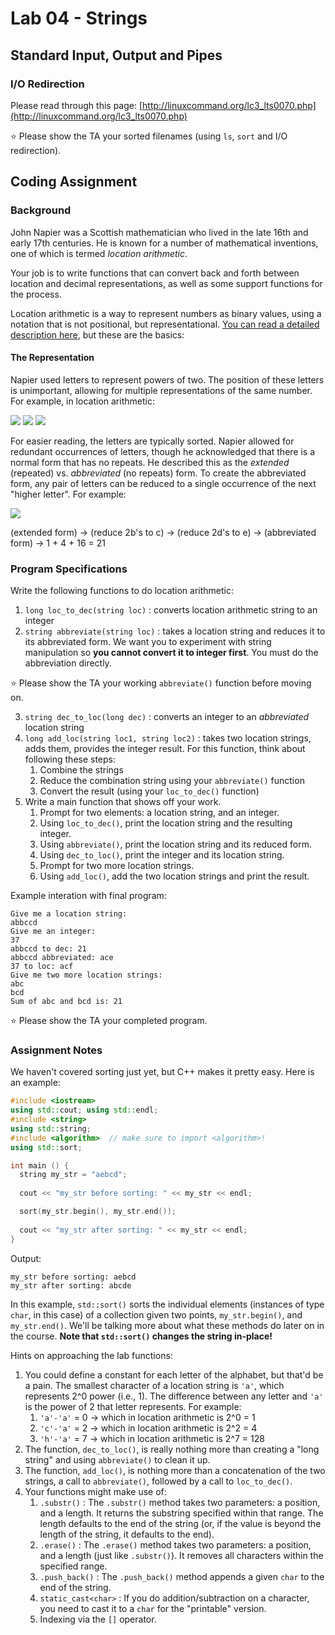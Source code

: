 # Lab 04 - Strings

## Standard Input, Output and Pipes

### I/O Redirection

Please read through this page: [http://linuxcommand.org/lc3_lts0070.php](http://linuxcommand.org/lc3_lts0070.php)

⭐ Please show the TA your sorted filenames (using `ls`, `sort` and I/O redirection).

## Coding Assignment

### Background

John Napier was a Scottish mathematician who lived in the late 16th and early 17th centuries. He is known for a number of mathematical inventions, one of which is termed _location arithmetic_.

Your job is to write functions that can convert back and forth between location and decimal representations, as well as some support functions for the process.

Location arithmetic is a way to represent numbers as binary values, using a notation that is not positional, but representational. [You can read a detailed description here](http://en.wikipedia.org/wiki/Location_arithmetic), but these are the basics:

#### The Representation

Napier used letters to represent powers of two. The position of these letters is unimportant, allowing for multiple representations of the same number. For example, in location arithmetic:

<img src="https://render.githubusercontent.com/render/math?math=a = 1, b = 2, c = 4, d = 8, e = 16, f = 32, ..., z=335554432">

<img src="https://render.githubusercontent.com/render/math?math=acf \rightarrow 1 %2B 4 %2B 32 = 37">

<img src="https://render.githubusercontent.com/render/math?math=caf \rightarrow 4 %2B 1 %2B 32 = 37">

For easier reading, the letters are typically sorted. Napier allowed for redundant occurrences of letters, though he acknowledged that there is a normal form that has no repeats. He described this as the _extended_ (repeated) vs. _abbreviated_ (no repeats) form. To create the abbreviated form, any pair of letters can be reduced to a single occurrence of the next "higher letter". For example:

<img src="https://render.githubusercontent.com/render/math?math=abbccd \rightarrow acccd \rightarrow acdd \rightarrow ace \rightarrow 1 %2B 4 %2B 16 = 21">

(extended form) → (reduce 2b's to c) → (reduce 2d's to e) → (abbreviated form) → 1 + 4 + 16 = 21

### Program Specifications

Write the following functions to do location arithmetic:

1.  `long loc_to_dec(string loc)` : converts location arithmetic string to an integer
2.  `string abbreviate(string loc)` : takes a location string and reduces it to its abbreviated form. We want you to experiment with string manipulation so **you cannot convert it to integer first**. You must do the abbreviation directly.

⭐ Please show the TA your working `abbreviate()` function before moving on.

3.  `string dec_to_loc(long dec)` : converts an integer to an _abbreviated_ location string
4.  `long add_loc(string loc1, string loc2)` : takes two location strings, adds them, provides the integer result. For this function, think about following these steps:
    1.  Combine the strings
    2.  Reduce the combination string using your `abbreviate()` function
    3.  Convert the result (using your `loc_to_dec()` function)
5.  Write a main function that shows off your work.
    1.  Prompt for two elements: a location string, and an integer.
    2.  Using `loc_to_dec()`, print the location string and the resulting integer.
    3.  Using `abbreviate()`, print the location string and its reduced form.
    4.  Using `dec_to_loc()`, print the integer and its location string.
    5.  Prompt for two more location strings.
    6.  Using `add_loc()`, add the two location strings and print the result.

Example interation with final program:

```
Give me a location string:
abbccd
Give me an integer:
37
abbccd to dec: 21
abbccd abbreviated: ace
37 to loc: acf
Give me two more location strings:
abc
bcd
Sum of abc and bcd is: 21
```

⭐ Please show the TA your completed program.

### Assignment Notes

We haven't covered sorting just yet, but C++ makes it pretty easy. Here is an example:

```c++
#include <iostream>
using std::cout; using std::endl;
#include <string>
using std::string;
#include <algorithm>  // make sure to import <algorithm>!
using std::sort;

int main () {
  string my_str = "aebcd";
  
  cout << "my_str before sorting: " << my_str << endl;

  sort(my_str.begin(), my_str.end());
  
  cout << "my_str after sorting: " << my_str << endl;
}
```

Output:

```
my_str before sorting: aebcd
my_str after sorting: abcde
```

In this example, `std::sort()` sorts the individual elements (instances of type `char`, in this case) of a collection given two points, `my_str.begin()`, and `my_str.end()`. We'll be talking more about what these methods do later on in the course. **Note that `std::sort()` changes the string in-place!**

Hints on approaching the lab functions:

1.  You could define a constant for each letter of the alphabet, but that'd be a pain. The smallest character of a location string is `'a'`, which represents 2^0 power (i.e., 1). The difference between any letter and `'a'` is the power of 2 that letter represents. For example:
    1.  `'a'-'a'` = 0 → which in location arithmetic is 2^0 = 1
    2.  `'c'-'a'` = 2 → which in location arithmetic is 2^2 = 4
    3.  `'h'-'a'` = 7 → which in location arithmetic is 2^7 = 128
2.  The function, `dec_to_loc()`, is really nothing more than creating a "long string" and using `abbreviate()` to clean it up.
3.  The function, `add_loc()`, is nothing more than a concatenation of the two strings, a call to `abbreviate()`, followed by a call to `loc_to_dec()`.
4.  Your functions might make use of:
    1.  `.substr()` : The `.substr()` method takes two parameters: a position, and a length. It returns the substring specified within that range. The length defaults to the end of the string (or, if the value is beyond the length of the string, it defaults to the end).
    2.  `.erase()` : The `.erase()` method takes two parameters: a position, and a length (just like `.substr()`). It removes all characters within the specified range.
    3.  `.push_back()` : The `.push_back()` method appends a given `char` to the end of the string.
    3.  `static_cast<char>` : If you do addition/subtraction on a character, you need to cast it to a `char` for the "printable" version.
    5.  Indexing via the `[]` operator.
